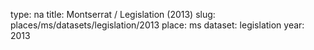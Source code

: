 type: na
title: Montserrat / Legislation (2013)
slug: places/ms/datasets/legislation/2013
place: ms
dataset: legislation
year: 2013
